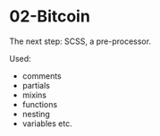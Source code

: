 # 02-Bitcoin

The next step: SCSS, a pre-processor.

Used:
* comments
* partials
* mixins
* functions
* nesting
* variables etc.
